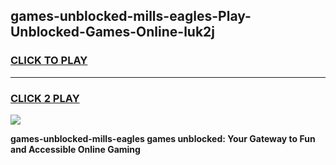 
## games-unblocked-mills-eagles-Play-Unblocked-Games-Online-luk2j
<h3>
<a href="https://premium76.site?title=games-unblocked-mills-eagles&ref=25A">CLICK TO PLAY</a></h3>
<hr>

<h3>
<a href="https://premium76.site?title=games-unblocked-mills-eagles&ref=25A">CLICK 2 PLAY</a>
  
</h3>

<a href="https://premium76.site?title=games-unblocked-mills-eagles&ref=25A"><img src="https://clearcache.store/games.png"></a>


**games-unblocked-mills-eagles games unblocked: Your Gateway to Fun and Accessible Online Gaming**
